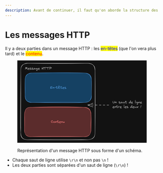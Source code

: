 ```yaml
---
description: Avant de continuer, il faut qu'on aborde la structure des messages HTTP.
---
```


# Les messages HTTP

Il y a deux parties dans un message HTTP : les <mark style="color:blue;">en-têtes</mark> (que l'on vera plus tard) et le <mark style="color:red;">contenu</mark>.

<figure><img src="../../.gitbook/assets/image (1) (1).png" alt=""><figcaption><p>Représentation d'un message HTTP sous forme d'un schéma.</p></figcaption></figure>

* Chaque saut de ligne utilise `\r\n` et non pas `\n` !
* Les deux parties sont séparées d'un saut de ligne (`\r\n`) !

